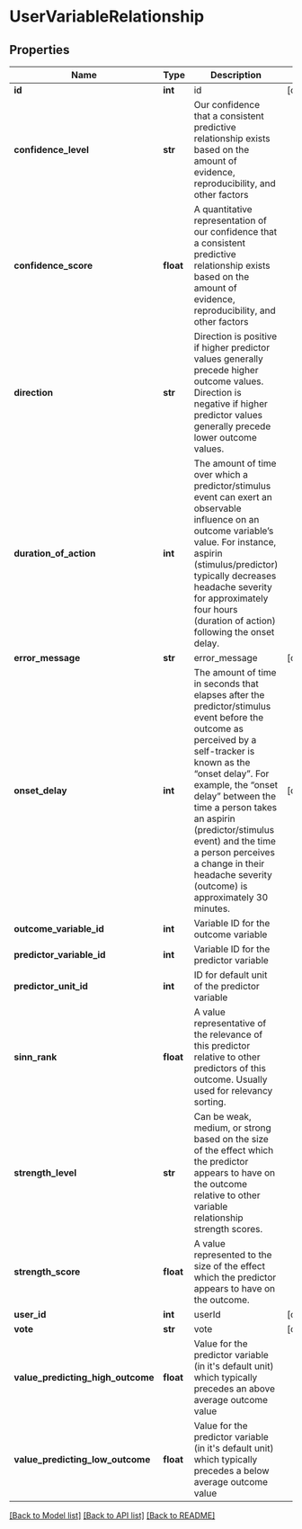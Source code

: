 # UserVariableRelationship

## Properties
Name | Type | Description | Notes
------------ | ------------- | ------------- | -------------
**id** | **int** | id | [optional] 
**confidence_level** | **str** | Our confidence that a consistent predictive relationship exists based on the amount of evidence, reproducibility, and other factors | 
**confidence_score** | **float** | A quantitative representation of our confidence that a consistent predictive relationship exists based on the amount of evidence, reproducibility, and other factors | 
**direction** | **str** | Direction is positive if higher predictor values generally precede higher outcome values. Direction is negative if higher predictor values generally precede lower outcome values. | 
**duration_of_action** | **int** | The amount of time over which a predictor/stimulus event can exert an observable influence on an outcome variable’s value. For instance, aspirin (stimulus/predictor) typically decreases headache severity for approximately four hours (duration of action) following the onset delay. | 
**error_message** | **str** | error_message | [optional] 
**onset_delay** | **int** | The amount of time in seconds that elapses after the predictor/stimulus event before the outcome as perceived by a self-tracker is known as the “onset delay”. For example, the “onset delay” between the time a person takes an aspirin (predictor/stimulus event) and the time a person perceives a change in their headache severity (outcome) is approximately 30 minutes. | [optional] 
**outcome_variable_id** | **int** | Variable ID for the outcome variable | 
**predictor_variable_id** | **int** | Variable ID for the predictor variable | 
**predictor_unit_id** | **int** | ID for default unit of the predictor variable | 
**sinn_rank** | **float** | A value representative of the relevance of this predictor relative to other predictors of this outcome.  Usually used for relevancy sorting. | 
**strength_level** | **str** | Can be weak, medium, or strong based on the size of the effect which the predictor appears to have on the outcome relative to other variable relationship strength scores. | 
**strength_score** | **float** | A value represented to the size of the effect which the predictor appears to have on the outcome. | 
**user_id** | **int** | userId | [optional] 
**vote** | **str** | vote | [optional] 
**value_predicting_high_outcome** | **float** | Value for the predictor variable (in it&#39;s default unit) which typically precedes an above average outcome value | 
**value_predicting_low_outcome** | **float** | Value for the predictor variable (in it&#39;s default unit) which typically precedes a below average outcome value | 

[[Back to Model list]](../README.md#documentation-for-models) [[Back to API list]](../README.md#documentation-for-api-endpoints) [[Back to README]](../README.md)



